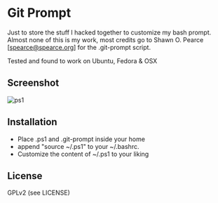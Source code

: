 Git Prompt
==========

Just to store the stuff I hacked together to customize my bash prompt. Almost
none of this is my work, most credits go to Shawn O. Pearce [spearce@spearce.org] 
for the .git-prompt script.

Tested and found to work on Ubuntu, Fedora & OSX

Screenshot
----------

![ps1](https://dl.dropboxusercontent.com/u/13811771/ps1_20140320.png)

Installation
------------

 - Place .ps1 and .git-prompt inside your home
 - append "source ~/.ps1" to your ~/.bashrc.
 - Customize the content of ~/.ps1 to your liking

License
-------

GPLv2 (see LICENSE)
